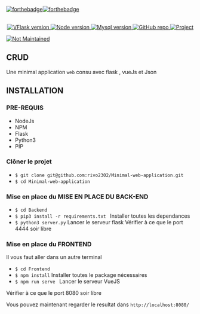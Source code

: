 [![forthebadge](https://forthebadge.com/images/badges/open-source.svg)](https://forthebadge.com)[![forthebadge](https://forthebadge.com/images/badges/built-with-love.svg)](https://forthebadge.com)


<p align="center">
    
</p>
<br/>
<div align="center">
  <!-- Flask version -->
  <a href="https://expressjs.com/fr/">
    <img src="https://img.shields.io/static/v1?logo=flak&message=1.22.11&color=teal&label=Flask"
      alt="VFlask version" />
  </a>
    
  <!-- Node version -->
  <a href="https://nodejs.org/en/">
    <img src="https://img.shields.io/static/v1?logo=Node.js&message=16.9.1&color=9cf&label=Node"
      alt="Node version" />
  </a>
    
  <!-- Json version -->
  <a href="https://firebase.google.com">
    <img src="https://img.shields.io/static/v1?logo=json&message=8.0.0&color=orange&label=Json"
      alt="Mysql version" />
  </a>
    
  <!-- GitHub repo -->
  <a href="https://github.com/rivo2302/">
    <img src="https://img.shields.io/static/v1?logo=github&message=star&color=green&label=Github"
      alt="GitHub repo" />
  </a>     
    
  <!-- Project -->
  <a href="https://www.afaas-africa.org/d4aeas/">
    <img src="https://img.shields.io/static/v1?message=CRUD&color=blueviolet&label=Project"
      alt="Project" />
  </a>   



</div>

[![Not Maintained](https://img.shields.io/badge/Maintenance%20Level-Not%20Maintained-yellow.svg)](https://gist.github.com/cheerfulstoic/d107229326a01ff0f333a1d3476e068d)

## CRUD 
Une minimal application `web` consu avec flask , vueJs et Json
 
## INSTALLATION

### PRE-REQUIS 
  - NodeJs
  - NPM
  - Flask
  - Python3
  - PIP


### Clôner le projet  
- `$ git clone git@github.com:rivo2302/Minimal-web-application.git`
- `$ cd Minimal-web-application`


### Mise en place du  MISE EN PLACE DU BACK-END

- `$ cd Backend`
- `$ pip3 install -r requirements.txt ` Installer toutes les dependances
- `$ python3 server.py` Lancer le serveur flask
Vérifier à ce que le port 4444 soir libre

### Mise en place du FRONTEND

Il vous faut aller dans un autre terminal

- `$ cd Frontend`
- `$ npm install` Installer toutes le package nécessaires
- `$ npm run serve ` Lancer le serveur VueJS

Vérifier à ce que le port 8080 soir libre

Vous pouvez maintenant regarder le resultat dans  `http://localhost:8080/`







